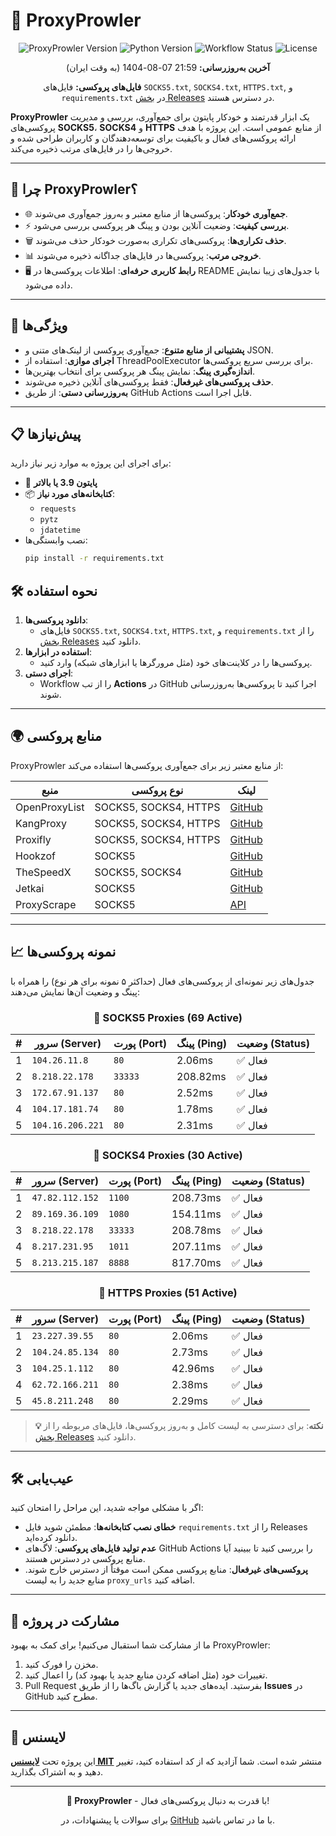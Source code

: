 # 🦁 ProxyProwler

<div align="center">
  <img src="https://img.shields.io/badge/ProxyProwler-v1.0-blueviolet?style=for-the-badge&logo=python" alt="ProxyProwler Version">
  <img src="https://img.shields.io/badge/Python-3.9%2B-blue?style=flat-square&logo=python" alt="Python Version">
  <img src="https://img.shields.io/github/workflow/status/Argh94/ProxyProwler/ProxyProwler?label=Workflow&style=flat-square" alt="Workflow Status">
  <img src="https://img.shields.io/github/license/Argh94/ProxyProwler?label=License&style=flat-square" alt="License">
</div>

<div align="center">
  <p><strong>آخرین به‌روزرسانی:</strong> 21:59 07-08-1404 (به وقت ایران)</p>
  <p><strong>فایل‌های پروکسی:</strong> فایل‌های <code>SOCKS5.txt</code>, <code>SOCKS4.txt</code>, <code>HTTPS.txt</code>, و <code>requirements.txt</code> در <a href="https://github.com/Argh94/ProxyProwler/releases">بخش Releases</a> در دسترس هستند.</p>
</div>

**ProxyProwler** یک ابزار قدرتمند و خودکار پایتون برای جمع‌آوری، بررسی و مدیریت پروکسی‌های **SOCKS5**، **SOCKS4** و **HTTPS** از منابع عمومی است. این پروژه با هدف ارائه پروکسی‌های فعال و باکیفیت برای توسعه‌دهندگان و کاربران طراحی شده و خروجی‌ها را در فایل‌های مرتب ذخیره می‌کند.

---

## 🎯 چرا ProxyProwler؟
- 🌐 **جمع‌آوری خودکار**: پروکسی‌ها از منابع معتبر و به‌روز جمع‌آوری می‌شوند.
- ⚡ **بررسی کیفیت**: وضعیت آنلاین بودن و پینگ هر پروکسی بررسی می‌شود.
- 🗑 **حذف تکراری‌ها**: پروکسی‌های تکراری به‌صورت خودکار حذف می‌شوند.
- 📊 **خروجی مرتب**: پروکسی‌ها در فایل‌های جداگانه ذخیره می‌شوند.
- 🖥 **رابط کاربری حرفه‌ای**: اطلاعات پروکسی‌ها در README با جدول‌های زیبا نمایش داده می‌شود.

---

## 🚀 ویژگی‌ها
- **پشتیبانی از منابع متنوع**: جمع‌آوری پروکسی از لینک‌های متنی و JSON.
- **اجرای موازی**: استفاده از ThreadPoolExecutor برای بررسی سریع پروکسی‌ها.
- **اندازه‌گیری پینگ**: نمایش پینگ هر پروکسی برای انتخاب بهترین‌ها.
- **حذف پروکسی‌های غیرفعال**: فقط پروکسی‌های آنلاین ذخیره می‌شوند.
- **به‌روزرسانی دستی**: از طریق GitHub Actions قابل اجرا است.

---

## 📋 پیش‌نیازها
برای اجرای این پروژه به موارد زیر نیاز دارید:
- 🐍 **پایتون 3.9 یا بالاتر**
- 📦 **کتابخانه‌های مورد نیاز**:
  - `requests`
  - `pytz`
  - `jdatetime`
- نصب وابستگی‌ها:
  ```bash
  pip install -r requirements.txt

## 🛠 نحوه استفاده
1. **دانلود پروکسی‌ها**:
   - فایل‌های <code>SOCKS5.txt</code>, <code>SOCKS4.txt</code>, <code>HTTPS.txt</code>, و <code>requirements.txt</code> را از <a href="https://github.com/model7855/ProxyProwler/releases">بخش Releases</a> دانلود کنید.
2. **استفاده در ابزارها**:
   - پروکسی‌ها را در کلاینت‌های خود (مثل مرورگرها یا ابزارهای شبکه) وارد کنید.
3. **اجرای دستی**:
   - Workflow را از تب <strong>Actions</strong> در GitHub اجرا کنید تا پروکسی‌ها به‌روزرسانی شوند.

---

## 🌍 منابع پروکسی
ProxyProwler از منابع معتبر زیر برای جمع‌آوری پروکسی‌ها استفاده می‌کند:

<div align="center">

| منبع | نوع پروکسی | لینک |
|------|-------------|------|
| OpenProxyList | SOCKS5, SOCKS4, HTTPS | [GitHub](https://github.com/roosterkid/openproxylist) |
| KangProxy | SOCKS5, SOCKS4, HTTPS | [GitHub](https://github.com/officialputuid/KangProxy) |
| Proxifly | SOCKS5, SOCKS4, HTTPS | [GitHub](https://github.com/proxifly/free-proxy-list) |
| Hookzof | SOCKS5 | [GitHub](https://github.com/hookzof/socks5_list) |
| TheSpeedX | SOCKS5, SOCKS4 | [GitHub](https://github.com/TheSpeedX/SOCKS-List) |
| Jetkai | SOCKS5 | [GitHub](https://github.com/jetkai/proxy-list) |
| ProxyScrape | SOCKS5 | [API](https://api.proxyscrape.com) |

</div>

---

## 📈 نمونه پروکسی‌ها
جدول‌های زیر نمونه‌ای از پروکسی‌های فعال (حداکثر ۵ نمونه برای هر نوع) را همراه با پینگ و وضعیت آن‌ها نمایش می‌دهند:


<div align="center">

### 🔗 SOCKS5 Proxies (69 Active)

| # | سرور (Server) | پورت (Port) | پینگ (Ping) | وضعیت (Status) |
|---|---------------|-------------|-------------|----------------|
| 1 | `104.26.11.8` | `80` | 2.06ms | ✅ فعال |
| 2 | `8.218.22.178` | `33333` | 208.82ms | ✅ فعال |
| 3 | `172.67.91.137` | `80` | 2.52ms | ✅ فعال |
| 4 | `104.17.181.74` | `80` | 1.78ms | ✅ فعال |
| 5 | `104.16.206.221` | `80` | 2.31ms | ✅ فعال |

</div>

<div align="center">

### 🔗 SOCKS4 Proxies (30 Active)

| # | سرور (Server) | پورت (Port) | پینگ (Ping) | وضعیت (Status) |
|---|---------------|-------------|-------------|----------------|
| 1 | `47.82.112.152` | `1100` | 208.73ms | ✅ فعال |
| 2 | `89.169.36.109` | `1080` | 154.11ms | ✅ فعال |
| 3 | `8.218.22.178` | `33333` | 208.78ms | ✅ فعال |
| 4 | `8.217.231.95` | `1011` | 207.11ms | ✅ فعال |
| 5 | `8.213.215.187` | `8888` | 817.70ms | ✅ فعال |

</div>

<div align="center">

### 🔗 HTTPS Proxies (51 Active)

| # | سرور (Server) | پورت (Port) | پینگ (Ping) | وضعیت (Status) |
|---|---------------|-------------|-------------|----------------|
| 1 | `23.227.39.55` | `80` | 2.06ms | ✅ فعال |
| 2 | `104.24.85.134` | `80` | 2.73ms | ✅ فعال |
| 3 | `104.25.1.112` | `80` | 42.96ms | ✅ فعال |
| 4 | `62.72.166.211` | `80` | 2.38ms | ✅ فعال |
| 5 | `45.8.211.248` | `80` | 2.29ms | ✅ فعال |

</div>


> **💡 نکته**: برای دسترسی به لیست کامل و به‌روز پروکسی‌ها، فایل‌های مربوطه را از <a href="https://github.com/Argh94/ProxyProwler/releases">بخش Releases</a> دانلود کنید.

---

## 🛠 عیب‌یابی
اگر با مشکلی مواجه شدید، این مراحل را امتحان کنید:
- **خطای نصب کتابخانه‌ها**: مطمئن شوید فایل `requirements.txt` را از Releases دانلود کرده‌اید.
- **عدم تولید فایل‌های پروکسی**: لاگ‌های GitHub Actions را بررسی کنید تا ببینید آیا منابع پروکسی در دسترس هستند.
- **پروکسی‌های غیرفعال**: منابع پروکسی ممکن است موقتاً از دسترس خارج شوند. منابع جدید را به لیست `proxy_urls` اضافه کنید.

---

## 🤝 مشارکت در پروژه
ما از مشارکت شما استقبال می‌کنیم! برای کمک به بهبود ProxyProwler:
1. مخزن را فورک کنید.
2. تغییرات خود (مثل اضافه کردن منابع جدید یا بهبود کد) را اعمال کنید.
3. Pull Request بفرستید.
ایده‌های جدید یا گزارش باگ‌ها را از طریق **Issues** در GitHub مطرح کنید.

---

## 📜 لایسنس
این پروژه تحت **[لایسنس MIT](https://github.com/Argh94/ProxyProwler/blob/main/Files/LISENSE)** منتشر شده است. شما آزادید که از کد استفاده کنید، تغییر دهید و به اشتراک بگذارید.

---

<div align="center">
  <p><strong>🚀 ProxyProwler</strong> - با قدرت به دنبال پروکسی‌های فعال!</p>
  <p>برای سوالات یا پیشنهادات، در <a href="https://github.com/Argh94/ProxyProwler/issues">GitHub</a> با ما در تماس باشید.</p>
</div>
